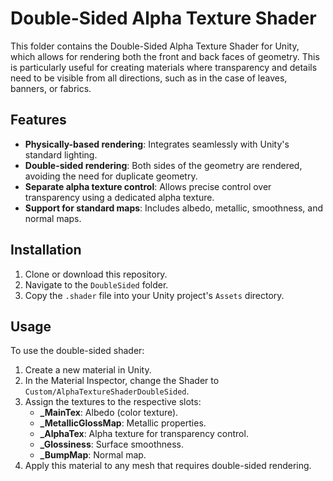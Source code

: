 # Double-Sided Alpha Texture Shader

This folder contains the Double-Sided Alpha Texture Shader for Unity, which allows for rendering both the front and back faces of geometry. This is particularly useful for creating materials where transparency and details need to be visible from all directions, such as in the case of leaves, banners, or fabrics.

## Features

- **Physically-based rendering**: Integrates seamlessly with Unity's standard lighting.
- **Double-sided rendering**: Both sides of the geometry are rendered, avoiding the need for duplicate geometry.
- **Separate alpha texture control**: Allows precise control over transparency using a dedicated alpha texture.
- **Support for standard maps**: Includes albedo, metallic, smoothness, and normal maps.

## Installation

1. Clone or download this repository.
2. Navigate to the `DoubleSided` folder.
3. Copy the `.shader` file into your Unity project's `Assets` directory.

## Usage

To use the double-sided shader:
1. Create a new material in Unity.
2. In the Material Inspector, change the Shader to `Custom/AlphaTextureShaderDoubleSided`.
3. Assign the textures to the respective slots:
   - **_MainTex**: Albedo (color texture).
   - **_MetallicGlossMap**: Metallic properties.
   - **_AlphaTex**: Alpha texture for transparency control.
   - **_Glossiness**: Surface smoothness.
   - **_BumpMap**: Normal map.
4. Apply this material to any mesh that requires double-sided rendering.
